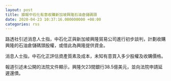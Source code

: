 ```yaml
---
layout: post
title: 據報中石化有意收購新加坡興隆石油倉儲碼頭
date: 2020-04-23 10:37:16.000000000 +08:00
categories: rss
---
```


路透社引述消息人士指，中石化正與新加坡興隆貿易公司進行初步談判，計劃收購興隆的石油倉儲碼頭股權，或借此為興隆提供資金。

消息人士指，中石化正評估資產質素及成本，未知有意買入多少股權及收購價格。

報道引述未公開的法院文件顯示，興隆欠23間銀行38.5億美元，並向法院申請延遲還債。
